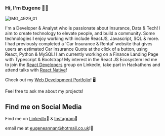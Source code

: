 ### Hi, I'm Eugene 👋🏾

![IMG_4929_01](https://github.com/EugeneKoba/EugeneKoba/assets/120111293/615946c7-a1b4-4b0e-a988-48ad8e63a344)

I'm a Developer & Analyst who is passionate about Insurance, Data & Tech! I aim to create technology to elevate people, and build a community. Some technologies I enjoy working with include ReactJS, Javascript, SQL & more. I had previously completed a 'Car Insurance & Rental' website that gives users an estimated Car Insurance Quote at the click of a button, using React, Python & MySQL! I am currently working on a Finance Landing Page with Typescript & Bootstrap! My interest in the React JS Ecosystem led me to join the [React Developers](https://www.linkedin.com/groups/6519652/) group on Linkedin, take part in Hackathons and attend talks with [React Native](https://reactnative.dev/)!

Check out my [Web Development Portfolio](https://eugenekoba.github.io/eugene_annan_portfolio/)! 🖥

Feel free to ask me about my projects!

## Find me on Social Media

Find me on [LinkedIn](https://www.linkedin.com/in/eugene-koba-annan-15b650183/)📱 & [Instagram](https://www.instagram.com/_koba_designs/)📸

email me at eugeneannan@hotmail.co.uk!📩

<!--
**EugeneKoba/EugeneKoba** is a ✨ _special_ ✨ repository because its `README.md` (this file) appears on your GitHub profile.

Here are some ideas to get you started:

- 🔭 I’m currently working on ...
- 🌱 I’m currently learning ...
- 👯 I’m looking to collaborate on ...
- 🤔 I’m looking for help with ...
- 💬 Ask me about ...
- 📫 How to reach me: ...
- 😄 Pronouns: ...
- ⚡ Fun fact: ...
-->

